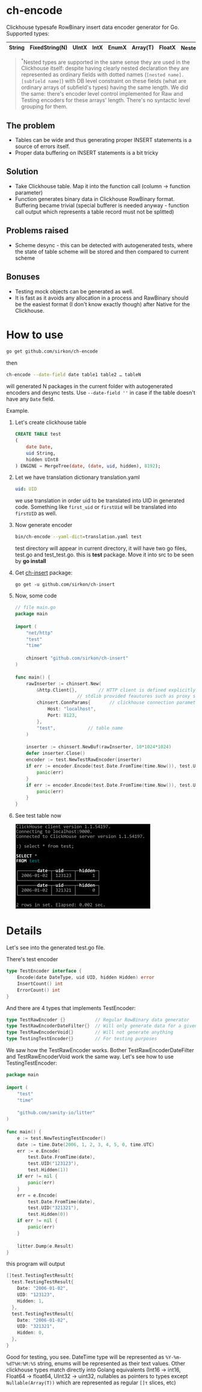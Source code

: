 # ch-encode
Clickhouse typesafe RowBinary insert data encoder generator for Go. Supported types:

String | FixedString(N) | UIntX | IntX | EnumX | Array(T)|FloatX|Nested<sup>*</sup>|Nullable(T)|
-------|----------------|-------|------|-------|---------|------|------|--------|

> <sup>*</sup>Nested types are supported in the same sense they are used in the Clickhouse itself: despite having clearly 
nested declaration they are represented as ordinary fields with dotted names (`[nested name].[subfield name]`) with DB level
constraint on these fields (what are ordinary arrays of subfield's types) having the same length. We did the same: there's encoder level control implemented for Raw and Testing encoders for these arrays' length. There's no syntactic level grouping for them.

## The problem
* Tables can be wide and thus generating proper INSERT statements is a source of errors itself.
* Proper data buffering on INSERT statements is a bit tricky

## Solution
* Take Clickhouse table. Map it into the function call (column → function parameter)
* Function generates binary data in Clickhouse RowBinary format. Buffering became trivial (special bufferer is needed anyway - 
function call output which represents a table record must not be splitted)

## Problems raised
* Scheme desync - this can be detected with autogenerated tests, where the state of table scheme will be stored and then compared to current scheme

## Bonuses
* Testing mock objects can be generated as well.
* It is fast as it avoids any allocation in a process and RawBinary should be the easiest format (I don't know exactly though) after Native for the Clickhouse.


# How to use
```bash
go get github.com/sirkon/ch-encode
```
then
```bash
ch-encode --date-field date table1 table2 … tableN
```
will generated N packages in the current folder with autogenerated encoders and desync tests. Use `--date-field ''` in case if the table doesn't have any `Date` field.

Example.

1. Let's create clickhouse table
    ```sql
    CREATE TABLE test
    (
        date Date, 
        uid String, 
        hidden UInt8
    ) ENGINE = MergeTree(date, (date, uid, hidden), 8192);
    ```
2. Let we have translation dictionary translation.yaml
    ```yaml
    uid: UID
    ```
    we use translation in order uid to be translated into UID in generated code. Something like
    `first_uid` or `firstUid` will be translated into `firstUID` as well.
3. Now generate encoder
    ```bash
    bin/ch-encode --yaml-dict=translation.yaml test
    ```
    test directory will appear in current directory, it will have two go files, test.go and test_test.go.
    this is **test** package. Move it into src to be seen by **go install**
 4. Get [ch-insert](https://github.com/sirkon/ch-insert) package:
    ```
    go get -u github.com/sirkon/ch-insert
    ```
 5. Now, some code
    ```go
    // file main.go
    package main
     
    import (
     	"net/http"
     	"test"
     	"time"
     
     	chinsert "github.com/sirkon/ch-insert"
    )
     
    func main() {
     	rawInserter := chinsert.New(
     		&http.Client{},		   // HTTP client is defined explicitly in order to utilize
     					   // stdlib provided feautures such as proxy support if needed
     		chinsert.ConnParams{	   // clickhouse connection parameters
     			Host: "localhost",
     			Port: 8123,
     		},
     		"test",			   // table name
     	)
     
     	inserter := chinsert.NewBuf(rawInserter, 10*1024*1024)
     	defer inserter.Close()
     	encoder := test.NewTestRawEncoder(inserter)
     	if err := encoder.Encode(test.Date.FromTime(time.Now()), test.UID("123"), test.Hidden(1)); err != nil {
     		panic(err)
     	}
     	if err := encoder.Encode(test.Date.FromTime(time.Now()), test.UID("123"), test.Hidden(0)); err != nil {
     		panic(err)
     	}
    }

    ```
6. See test table now

    ![Screenshot](screenshot.png)
    
# Details
Let's see into the generated test.go file.

There's test encoder
```go
type TestEncoder interface {
	Encode(date DateType, uid UID, hidden Hidden) error
	InsertCount() int
	ErrorCount() int
}
```

And there are 4 types that implements TestEncoder:
```go
type TestRawEncoder {}           // Regular RowBinary data generator
type TestRawEncoderDateFilter{}  // Will only generate data for a given date
type TestRawEncoderVoid{}        // Will not generate anything
type TestingTestEncoder{}        // For testing purposes
```

We saw how the TestRawEncoder works. Bother TestRawEncoderDateFilter and TestRawEncoderVoid work the same way. Let's see how to use TestingTestEncoder:
```go
package main

import (
	"test"
	"time"

	"github.com/sanity-io/litter"
)

func main() {
	e := test.NewTestingTestEncoder()
	date := time.Date(2006, 1, 2, 3, 4, 5, 0, time.UTC)
	err := e.Encode(
		test.Date.FromTime(date),
		test.UID("123123"),
		test.Hidden(1))
	if err != nil {
		panic(err)
	}
	err = e.Encode(
		test.Date.FromTime(date),
		test.UID("321321"),
		test.Hidden(0))
	if err != nil {
		panic(err)
	}

	litter.Dump(e.Result)
}

```
this program will output
```go
[]test.TestingTestResult{
  test.TestingTestResult{
    Date: "2006-01-02",
    UID: "123123",
    Hidden: 1,
  },
  test.TestingTestResult{
    Date: "2006-01-02",
    UID: "321321",
    Hidden: 0,
  },
}
```
Good for testing, you see. 
DateTime type will be represented as `%Y-%m-%dT%H:%M:%S` string, enums will be represented as their text values. Other clickhouse types match directly into Golang equivalents (Int16 -> int16, Float64 -> float64, UInt32 -> uint32, nullables as pointers to types except `Nullable(Array(T))` which are represented as regular `[]τ` slices, etc)

